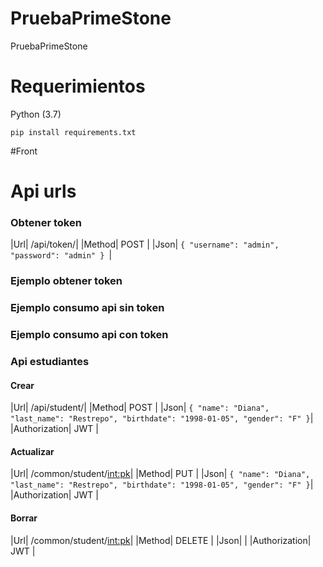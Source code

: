 # PruebaPrimeStone
 PruebaPrimeStone





# Requerimientos
Python (3.7)
```
pip install requirements.txt
```

#Front









# Api urls
### Obtener token
|Url| /api/token/|
|Method| POST |
|Json| ```{ "username": "admin", "password": "admin" } ```|

### Ejemplo obtener token



### Ejemplo consumo api sin token


### Ejemplo consumo api con token



### Api estudiantes
#### Crear
|Url| /api/student/|
|Method| POST |
|Json| ```{
    "name": "Diana",
    "last_name": "Restrepo",
    "birthdate": "1998-01-05",
    "gender": "F"
}```|
|Authorization| JWT <token> |

#### Actualizar
|Url| /common/student/<int:pk>|
|Method| PUT |
|Json| ```{
    "name": "Diana",
    "last_name": "Restrepo",
    "birthdate": "1998-01-05",
    "gender": "F"
}```|
|Authorization| JWT <token> |

#### Borrar
|Url| /common/student/<int:pk>|
|Method| DELETE |
|Json| |
|Authorization| JWT <token> |




